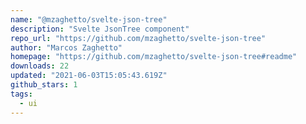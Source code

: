 ```yaml
---
name: "@mzaghetto/svelte-json-tree"
description: "Svelte JsonTree component"
repo_url: "https://github.com/mzaghetto/svelte-json-tree"
author: "Marcos Zaghetto"
homepage: "https://github.com/mzaghetto/svelte-json-tree#readme"
downloads: 22
updated: "2021-06-03T15:05:43.619Z"
github_stars: 1
tags: 
  - ui
---
```

